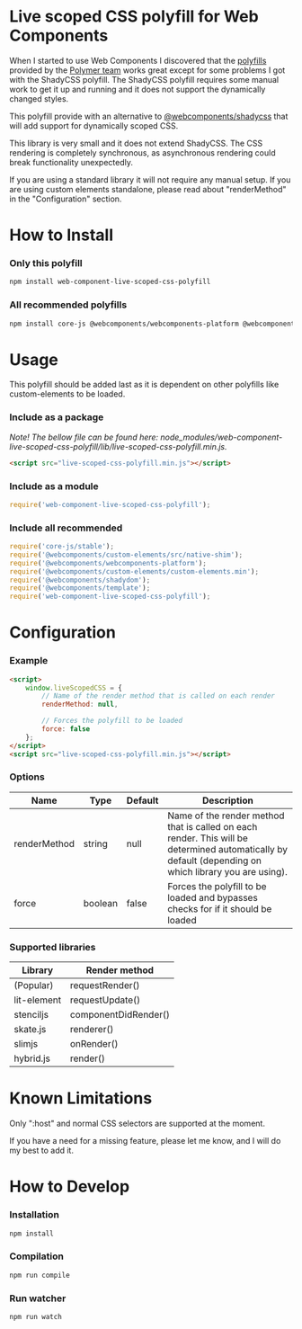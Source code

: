 # Live scoped CSS polyfill for Web Components
When I started to use Web Components I discovered that the [polyfills](https://github.com/webcomponents) provided by the [Polymer team](https://github.com/webcomponents) works great except for some problems I got with the ShadyCSS polyfill. The ShadyCSS polyfill requires some manual work to get it up and running and it does not support the dynamically changed styles.

This polyfill provide with an alternative to [@webcomponents/shadycss](https://github.com/webcomponents/polyfills/tree/master/packages/shadycss) that will add support for dynamically scoped CSS.

This library is very small and it does not extend ShadyCSS. The CSS rendering is completely synchronous, as asynchronous rendering could break functionality unexpectedly.

If you are using a standard library it will not require any manual setup. If you are using custom elements standalone, please read about "renderMethod" in the "Configuration" section.


# How to Install

### Only this polyfill

```bash
npm install web-component-live-scoped-css-polyfill
```

### All recommended polyfills

```bash
npm install core-js @webcomponents/webcomponents-platform @webcomponents/custom-elements @webcomponents/shadydom @webcomponents/template web-component-live-scoped-css-polyfill
```


# Usage


This polyfill should be added last as it is dependent on other polyfills like custom-elements to be loaded.

### Include as a package

*Note! The bellow file can be found here: node_modules/web-component-live-scoped-css-polyfill/lib/live-scoped-css-polyfill.min.js.*

```html
<script src="live-scoped-css-polyfill.min.js"></script>
```

### Include as a module

```javascript
require('web-component-live-scoped-css-polyfill');
```

### Include all recommended

```javascript
require('core-js/stable');
require('@webcomponents/custom-elements/src/native-shim');
require('@webcomponents/webcomponents-platform');
require('@webcomponents/custom-elements/custom-elements.min');
require('@webcomponents/shadydom');
require('@webcomponents/template');
require('web-component-live-scoped-css-polyfill');
```


# Configuration

### Example

```html
<script>
    window.liveScopedCSS = {
        // Name of the render method that is called on each render
        renderMethod: null,

        // Forces the polyfill to be loaded
        force: false
    };
</script>
<script src="live-scoped-css-polyfill.min.js"></script>
```

### Options

| Name         | Type    | Default | Description                                                  |
| ------------ | ------- | ------- | ------------------------------------------------------------ |
| renderMethod | string  | null    | Name of the render method that is called on each render. This will be determined automatically by default (depending on which library you are using). |
| force        | boolean | false   | Forces the polyfill to be loaded and bypasses checks for if it should be loaded |

### Supported libraries

| Library     | Render method        |
| ----------- | -------------------- |
| (Popular)   | requestRender()      |
| lit-element | requestUpdate()      |
| stenciljs   | componentDidRender() |
| skate.js    | renderer()           |
| slimjs      | onRender()           |
| hybrid.js   | render()             |


# Known Limitations
Only ":host" and normal CSS selectors are supported at the moment.

If you have a need for a missing feature, please let me know, and I will do my best to add it.

# How to Develop

### Installation

```bash
npm install
```

### Compilation

```bash
npm run compile
```

### Run watcher

```bash
npm run watch
```

